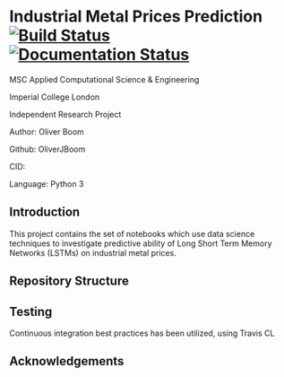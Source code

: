 # Industrial Metal Prices Prediction [![Build Status](https://travis-ci.com/msc-acse/acse-9-independent-research-project-OliverJBoom.svg?branch=master)](https://travis-ci.com/msc-acse/acse-9-independent-research-project-OliverJBoom) [![Documentation Status](https://readthedocs.org/projects/industrial-metals-forecaster/badge/?version=latest)](https://industrial-metals-forecaster.readthedocs.io/en/latest/?badge=latest)


MSC Applied Computational Science & Engineering

Imperial College London

Independent Research Project

Author: Oliver Boom

Github: OliverJBoom

CID: 

Language: Python 3

## Introduction

This project contains the set of notebooks which use data science techniques to investigate predictive ability of Long Short Term Memory Networks (LSTMs) on industrial metal prices.

## Repository Structure

## Testing

Continuous integration best practices has been utilized, using Travis CL

## Acknowledgements


